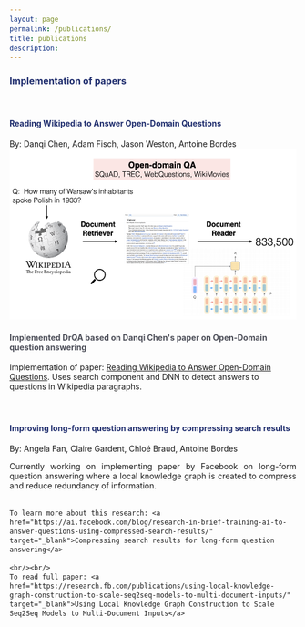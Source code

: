 ```yaml
---
layout: page
permalink: /publications/
title: publications
description: 
---
```


<h3 style="color:#202E6E">Implementation of papers
</h3>
<h4 class="year" />
<br />

<h4 style="color:#202E6E">Reading Wikipedia to Answer Open-Domain Questions
</h4>
By: Danqi Chen, Adam Fisch, Jason Weston, Antoine Bordes
<img class="thumbnail" src="/assets/img/drqa.png" width="520px" height="300px" border="0px" />
<p align="justify">
    <b><h4 style="color:#4E505A"> Implemented DrQA based on Danqi Chen's paper on Open-Domain question answering </h4></b>
    Implementation of paper: <a href="https://arxiv.org/pdf/1704.00051.pdf" target="_blank">Reading Wikipedia to Answer Open-Domain
        Questions</a>. Uses search component and DNN to detect answers to questions in Wikipedia paragraphs.
</p>
<h4 class="year" />
<br />

<h4 style="color:#202E6E">Improving long-form question answering by compressing search results
</h4>
By: Angela Fan, Claire Gardent, Chloé Braud, Antoine Bordes
<p align="justify">
    Currently working on implementing paper by Facebook on long-form question answering where a local knowledge graph is created to compress and reduce redundancy of information.<br/><br/>

    To learn more about this research: <a href="https://ai.facebook.com/blog/research-in-brief-training-ai-to-answer-questions-using-compressed-search-results/" target="_blank">Compressing search results for long-form question answering</a>
    
    <br/><br/>
    To read full paper: <a href="https://research.fb.com/publications/using-local-knowledge-graph-construction-to-scale-seq2seq-models-to-multi-document-inputs/" target="_blank">Using Local Knowledge Graph Construction to Scale Seq2Seq Models to Multi-Document Inputs</a>

</p>